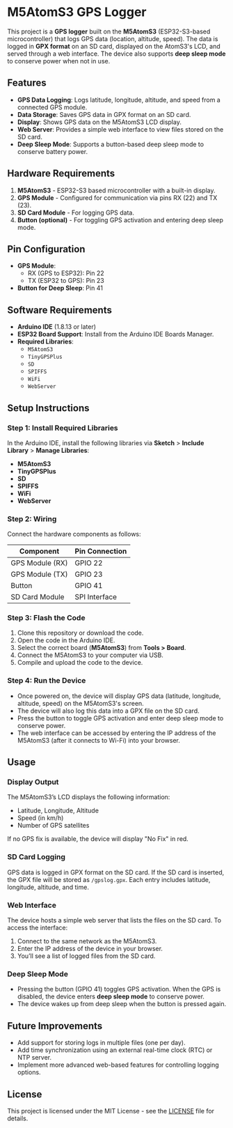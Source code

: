 
# M5AtomS3 GPS Logger

This project is a **GPS logger** built on the **M5AtomS3** (ESP32-S3-based microcontroller) that logs GPS data (location, altitude, speed). The data is logged in **GPX format** on an SD card, displayed on the AtomS3's LCD, and served through a web interface. The device also supports **deep sleep mode** to conserve power when not in use.

## Features

- **GPS Data Logging**: Logs latitude, longitude, altitude, and speed from a connected GPS module.
- **Data Storage**: Saves GPS data in GPX format on an SD card.
- **Display**: Shows GPS data on the M5AtomS3 LCD display.
- **Web Server**: Provides a simple web interface to view files stored on the SD card.
- **Deep Sleep Mode**: Supports a button-based deep sleep mode to conserve battery power.

## Hardware Requirements

1. **M5AtomS3** - ESP32-S3 based microcontroller with a built-in display.
2. **GPS Module** - Configured for communication via pins RX (22) and TX (23).
3. **SD Card Module** - For logging GPS data.
4. **Button (optional)** - For toggling GPS activation and entering deep sleep mode.

## Pin Configuration

- **GPS Module**:
  - RX (GPS to ESP32): Pin 22
  - TX (ESP32 to GPS): Pin 23
- **Button for Deep Sleep**: Pin 41

## Software Requirements

- **Arduino IDE** (1.8.13 or later)
- **ESP32 Board Support**: Install from the Arduino IDE Boards Manager.
- **Required Libraries**:
  - `M5AtomS3`
  - `TinyGPSPlus`
  - `SD`
  - `SPIFFS`
  - `WiFi`
  - `WebServer`

## Setup Instructions

### Step 1: Install Required Libraries

In the Arduino IDE, install the following libraries via **Sketch** > **Include Library** > **Manage Libraries**:
- **M5AtomS3**
- **TinyGPSPlus**
- **SD**
- **SPIFFS**
- **WiFi**
- **WebServer**

### Step 2: Wiring

Connect the hardware components as follows:

| Component         | Pin Connection |
|-------------------|----------------|
| GPS Module (RX)    | GPIO 22        |
| GPS Module (TX)    | GPIO 23        |
| Button             | GPIO 41        |
| SD Card Module     | SPI Interface  |

### Step 3: Flash the Code

1. Clone this repository or download the code.
2. Open the code in the Arduino IDE.
3. Select the correct board (**M5AtomS3**) from **Tools > Board**.
4. Connect the M5AtomS3 to your computer via USB.
5. Compile and upload the code to the device.

### Step 4: Run the Device

- Once powered on, the device will display GPS data (latitude, longitude, altitude, speed) on the M5AtomS3's screen.
- The device will also log this data into a GPX file on the SD card.
- Press the button to toggle GPS activation and enter deep sleep mode to conserve power.
- The web interface can be accessed by entering the IP address of the M5AtomS3 (after it connects to Wi-Fi) into your browser.

## Usage

### Display Output

The M5AtomS3’s LCD displays the following information:
- Latitude, Longitude, Altitude
- Speed (in km/h)
- Number of GPS satellites

If no GPS fix is available, the device will display "No Fix" in red.

### SD Card Logging

GPS data is logged in GPX format on the SD card. If the SD card is inserted, the GPX file will be stored as `/gpslog.gpx`. Each entry includes latitude, longitude, altitude, and time.

### Web Interface

The device hosts a simple web server that lists the files on the SD card. To access the interface:
1. Connect to the same network as the M5AtomS3.
2. Enter the IP address of the device in your browser.
3. You’ll see a list of logged files from the SD card.

### Deep Sleep Mode

- Pressing the button (GPIO 41) toggles GPS activation. When the GPS is disabled, the device enters **deep sleep mode** to conserve power.
- The device wakes up from deep sleep when the button is pressed again.

## Future Improvements

- Add support for storing logs in multiple files (one per day).
- Add time synchronization using an external real-time clock (RTC) or NTP server.
- Implement more advanced web-based features for controlling logging options.

## License

This project is licensed under the MIT License - see the [LICENSE](LICENSE) file for details.
